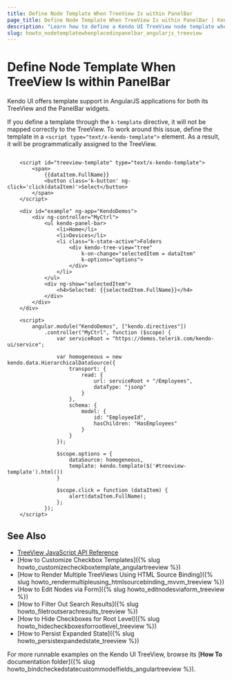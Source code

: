 ```yaml
---
title: Define Node Template When TreeView Is within PanelBar
page_title: Define Node Template When TreeView Is within PanelBar | Kendo UI TreeView
description: "Learn how to define a Kendo UI TreeView node template when the widget is placed within a Kendo UI PanelBar in an AngularJS application."
slug: howto_nodetemplatewhenplacedinpanelbar_angularjs_treeview
---
```


# Define Node Template When TreeView Is within PanelBar

Kendo UI offers template support in AngularJS applications for both its TreeView and the PanelBar widgets.

If you define a template through the `k-template` directive, it will not be mapped correctly to the TreeView. To work around this issue, define the template in a `<script type="text/x-kendo-template">` element. As a result, it will be programmatically assigned to the TreeView.



```dojo

    <script id="treeview-template" type="text/x-kendo-template">
        <span>
            {{dataItem.FullName}}
            <button class='k-button' ng-click='click(dataItem)'>Select</button>
        </span>
    </script>

    <div id="example" ng-app="KendoDemos">
        <div ng-controller="MyCtrl">
            <ul kendo-panel-bar>
                <li>Home</li>
                <li>Devices</li>
                <li class="k-state-active">Folders
                    <div kendo-tree-view="tree"
                        k-on-change="selectedItem = dataItem"
                        k-options="options">
                    </div>
                </li>
            </ul>
            <div ng-show="selectedItem">
                <h4>Selected: {{selectedItem.FullName}}</h4>
            </div>
        </div>
    </div>

    <script>
        angular.module("KendoDemos", ["kendo.directives"])
            .controller("MyCtrl", function ($scope) {
                var serviceRoot = "https://demos.telerik.com/kendo-ui/service";

                var homogeneous = new kendo.data.HierarchicalDataSource({
                    transport: {
                        read: {
                            url: serviceRoot + "/Employees",
                            dataType: "jsonp"
                        }
                    },
                    schema: {
                        model: {
                            id: "EmployeeId",
                            hasChildren: "HasEmployees"
                        }
                    }
                });

                $scope.options = {
                    dataSource: homogeneous,
                    template: kendo.template($('#treeview-template').html())
                }

                $scope.click = function (dataItem) {
                    alert(dataItem.FullName);
                };
            });
    </script>
```

## See Also

* [TreeView JavaScript API Reference](/api/javascript/ui/treeview)
* [How to Customize Checkbox Templates]({% slug howto_customizecheckboxtemplate_angulartreeview %})
* [How to Render Multiple TreeViews Using HTML Source Binding]({% slug howto_rendermultipleusing_htmlsourcebinding_mvvm_treeview %})
* [How to Edit Nodes via Form]({% slug howto_editnodesviaform_treeview %})
* [How to Filter Out Search Results]({% slug howto_filetroutserachresults_treeview %})
* [How to Hide Checkboxes for Root Level]({% slug howto_hidecheckboxesforrootlevel_treeview %})
* [How to Persist Expanded State]({% slug howto_persistexpandedstate_treeview %})

For more runnable examples on the Kendo UI TreeView, browse its [**How To** documentation folder]({% slug howto_bindcheckedstatecustommodelfields_angulartreeview %}).
